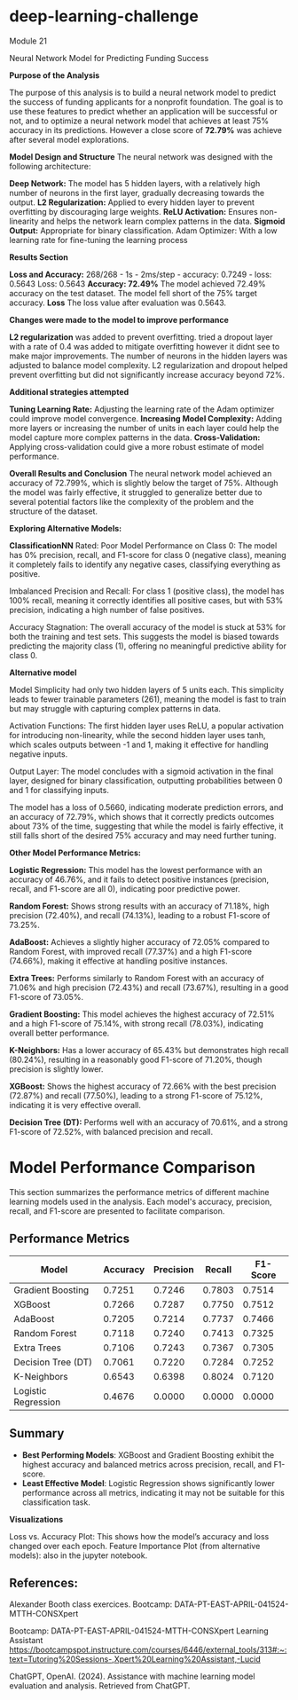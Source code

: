# deep-learning-challenge
Module 21

Neural Network Model for Predicting Funding Success

**Purpose of the Analysis**

The purpose of this analysis is to build a neural network model to predict the success of funding applicants for a nonprofit foundation. The goal is to use these features to predict whether an application will be successful or not, and to optimize a neural network model that achieves at least 75% accuracy in its predictions. However a close score of **72.79%** was achieve after several model explorations.


**Model Design and Structure**
The neural network was designed with the following architecture:

**Deep Network:** The model has 5 hidden layers, with a relatively high number of neurons in the first layer, gradually decreasing towards the output.
**L2 Regularization:** Applied to every hidden layer to prevent overfitting by discouraging large weights.
**ReLU Activation:** Ensures non-linearity and helps the network learn complex patterns in the data.
**Sigmoid Output:** Appropriate for binary classification.
Adam Optimizer: With a low learning rate for fine-tuning the learning process

**Results Section**

**Loss and Accuracy:**
268/268 - 1s - 2ms/step - accuracy: 0.7249 - loss: 0.5643
Loss: 0.5643
**Accuracy: 72.49%**
The model achieved 72.49% accuracy on the test dataset. The model fell short of the 75% target accuracy.
**Loss**
The loss value after evaluation was 0.5643.

**Changes were made to the model to improve performance**

**L2 regularization** was added to prevent overfitting.
tried a dropout layer with a rate of 0.4 was added to mitigate overfitting however it didnt see to make major improvements.
The number of neurons in the hidden layers was adjusted to balance model complexity.
L2 regularization and dropout helped prevent overfitting but did not significantly increase accuracy beyond 72%.

**Additional strategies attempted** 

**Tuning Learning Rate:** Adjusting the learning rate of the Adam optimizer could improve model convergence.
**Increasing Model Complexity:** Adding more layers or increasing the number of units in each layer could help the model capture more complex patterns in the data.
**Cross-Validation:** Applying cross-validation could give a more robust estimate of model performance.

**Overall Results and Conclusion**
The neural network model achieved an accuracy of 72.799%, which is slightly below the target of 75%. Although the model was fairly effective, it struggled to generalize better due to several potential factors like the complexity of the problem and the structure of the dataset.


**Exploring Alternative Models:**

**ClassificationNN** 
Rated: Poor Model Performance on Class 0: The model has 0% precision, recall, and F1-score for class 0 (negative class), meaning it completely fails to identify any negative cases, classifying everything as positive.

Imbalanced Precision and Recall: For class 1 (positive class), the model has 100% recall, meaning it correctly identifies all positive cases, but with 53% precision, indicating a high number of false positives.

Accuracy Stagnation: The overall accuracy of the model is stuck at 53% for both the training and test sets. This suggests the model is biased towards predicting the majority class (1), offering no meaningful predictive ability for class 0.

**Alternative model**

Model Simplicity had only two hidden layers of 5 units each. This simplicity leads to fewer trainable parameters (261), meaning the model is fast to train but may struggle with capturing complex patterns in data.

Activation Functions: The first hidden layer uses ReLU, a popular activation for introducing non-linearity, while the second hidden layer uses tanh, which scales outputs between -1 and 1, making it effective for handling negative inputs.

Output Layer: The model concludes with a sigmoid activation in the final layer, designed for binary classification, outputting probabilities between 0 and 1 for classifying inputs.

The model has a loss of 0.5660, indicating moderate prediction errors, and an accuracy of 72.79%, which shows that it correctly predicts outcomes about 73% of the time, suggesting that while the model is fairly effective, it still falls short of the desired 75% accuracy and may need further tuning.

**Other Model Performance Metrics:**

**Logistic Regression:** This model has the lowest performance with an accuracy of 46.76%, and it fails to detect positive instances (precision, recall, and F1-score are all 0), indicating poor predictive power.

**Random Forest:** Shows strong results with an accuracy of 71.18%, high precision (72.40%), and recall (74.13%), leading to a robust F1-score of 73.25%.

**AdaBoost:** Achieves a slightly higher accuracy of 72.05% compared to Random Forest, with improved recall (77.37%) and a high F1-score (74.66%), making it effective at handling positive instances.

**Extra Trees:** Performs similarly to Random Forest with an accuracy of 71.06% and high precision (72.43%) and recall (73.67%), resulting in a good F1-score of 73.05%.

**Gradient Boosting:** This model achieves the highest accuracy of 72.51% and a high F1-score of 75.14%, with strong recall (78.03%), indicating overall better performance.

**K-Neighbors:** Has a lower accuracy of 65.43% but demonstrates high recall (80.24%), resulting in a reasonably good F1-score of 71.20%, though precision is slightly lower.

**XGBoost:** Shows the highest accuracy of 72.66% with the best precision (72.87%) and recall (77.50%), leading to a strong F1-score of 75.12%, indicating it is very effective overall.

**Decision Tree (DT):** Performs well with an accuracy of 70.61%, and a strong F1-score of 72.52%, with balanced precision and recall.


# Model Performance Comparison

This section summarizes the performance metrics of different machine learning models used in the analysis. Each model's accuracy, precision, recall, and F1-score are presented to facilitate comparison.

## Performance Metrics

| Model              | Accuracy | Precision | Recall | F1-Score |
|--------------------|----------|-----------|--------|----------|
| Gradient Boosting  | 0.7251   | 0.7246    | 0.7803 | 0.7514   |
| XGBoost            | 0.7266   | 0.7287    | 0.7750 | 0.7512   |
| AdaBoost           | 0.7205   | 0.7214    | 0.7737 | 0.7466   |
| Random Forest      | 0.7118   | 0.7240    | 0.7413 | 0.7325   |
| Extra Trees        | 0.7106   | 0.7243    | 0.7367 | 0.7305   |
| Decision Tree (DT) | 0.7061   | 0.7220    | 0.7284 | 0.7252   |
| K-Neighbors        | 0.6543   | 0.6398    | 0.8024 | 0.7120   |
| Logistic Regression| 0.4676   | 0.0000    | 0.0000 | 0.0000   |

## Summary

- **Best Performing Models**: XGBoost and Gradient Boosting exhibit the highest accuracy and balanced metrics across precision, recall, and F1-score.
- **Least Effective Model**: Logistic Regression shows significantly lower performance across all metrics, indicating it may not be suitable for this classification task.

**Visualizations**

Loss vs. Accuracy Plot: This shows how the model’s accuracy and loss changed over each epoch.
Feature Importance Plot (from alternative models): also in the jupyter notebook.

## References: 

Alexander Booth class exercices. Bootcamp: DATA-PT-EAST-APRIL-041524-MTTH-CONSXpert

Bootcamp: DATA-PT-EAST-APRIL-041524-MTTH-CONSXpert Learning Assistant https://bootcampspot.instructure.com/courses/6446/external_tools/313#:~:text=Tutoring%20Sessions-,Xpert%20Learning%20Assistant,-Lucid 

ChatGPT, OpenAI. (2024). Assistance with machine learning model evaluation and analysis. Retrieved from ChatGPT. 

